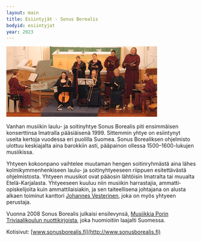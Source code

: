 ```yaml
---
layout: main
title: Esiintyjät - Sonus Borealis
bodyid: esiintyjat
year: 2023
---
```


[![Sonus Borealis](/esiintyjat/sonus-borealis.jpg)](http://www.sonusborealis.fi)

Vanhan musiikin laulu- ja soitinyhtye Sonus Borealis piti ensimmäisen konserttinsa Imatralla pääsiäisenä 1999. Sittemmin yhtye on esiintynyt useita kertoja vuodessa eri puolilla Suomea. Sonus Borealiksen ohjelmisto ulottuu keski­ajalta aina barokkiin asti, pääpainon ollessa 1500–1600-lukujen musiikissa.

Yhtyeen kokoonpano vaihtelee muutaman hengen soitin­ryhmästä aina lähes kolmikymmenhenkiseen laulu- ja soitin­yhtyeeseen riippuen esitettävästä ohjelmistosta. Yhtyeen muusikot ovat pääosin lähtöisin Imatralta tai muualta Etelä-Karjalasta. Yhtyeeseen kuuluu niin musiikin harrastajia, ammatti­opiskelijoita kuin ammattilaisiakin, ja sen taiteellisena johtajana on alusta alkaen toiminut kanttori [Johannes Vesterinen](/{{page.year}}/esiintyjat/johannes-vesterinen/), joka on myös yhtyeen perustaja.

Vuonna 2008 Sonus Borealis julkaisi ensilevynsä, [Musiikkia Porin Triviaalikoulun nuottikirjoista](http://www.sonusborealis.fi/levyt/), joka huomioitiin laajalti Suomessa.

Kotisivut: [www.sonusborealis.fi](http://www.sonusborealis.fi)
